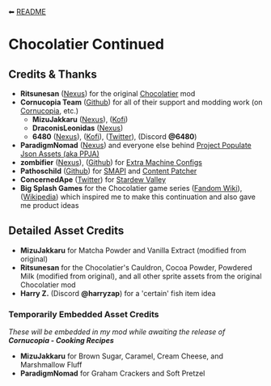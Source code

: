 ⬅︎ [README](README.md)

# Chocolatier Continued

## Credits & Thanks

- **Ritsunesan** ([Nexus](https://www.nexusmods.com/stardewvalley/users/40687890)) for the original [Chocolatier](https://www.nexusmods.com/stardewvalley/mods/5403) mod
- **Cornucopia Team** ([Github](https://github.com/MizuJakkaru/Cornucopia/)) for all of their support and modding work (on [Cornucopia](https://github.com/MizuJakkaru/Cornucopia/), etc.)
  - **MizuJakkaru** ([Nexus](https://www.nexusmods.com/stardewvalley/users/2821799)), ([Kofi](https://ko-fi.com/mizujakkaru))
  - **DraconisLeonidas** ([Nexus](https://www.nexusmods.com/stardewvalley/users/158706123))
  - **6480** ([Nexus](https://www.nexusmods.com/stardewvalley/users/55537262)), ([Kofi](https://ko-fi.com/6480k)), ([Twitter](https://twitter.com/6480n)), (Discord **@6480**)
- **ParadigmNomad** ([Nexus](https://www.nexusmods.com/stardewvalley/users/26612284)) and everyone else behind [Project Populate Json Assets (aka PPJA)](https://github.com/paradigmnomad/PPJA/)
- **zombifier** ([Nexus](https://www.nexusmods.com/stardewvalley/users/24394309)), ([Github](https://github.com/zombifier/)) for [Extra Machine Configs](https://www.nexusmods.com/stardewvalley/mods/22256)
- **Pathoschild** ([Github](https://github.com/Pathoschild)) for [SMAPI](https://smapi.io/) and [Content Patcher](https://www.nexusmods.com/stardewvalley/mods/1915)
- **ConcernedApe** ([Twitter](https://twitter.com/concernedape)) for [Stardew Valley](https://www.stardewvalley.net/)
- **Big Splash Games** for the Chocolatier game series ([Fandom Wiki](https://the-chocolatier-series.fandom.com/wiki/The_Chocolatier_Series_Wiki)), ([Wikipedia](https://en.wikipedia.org/wiki/Chocolatier_(video_game))) which inspired me to make this continuation and also gave me product ideas

## Detailed Asset Credits

- **MizuJakkaru** for Matcha Powder and Vanilla Extract (modified from original)
- **Ritsunesan** for the Chocolatier's Cauldron, Cocoa Powder, Powdered Milk (modified from original), and all other sprite assets from the original Chocolatier mod
- **Harry Z.** (Discord **@harryzap**) for a 'certain' fish item idea

### Temporarily Embedded Asset Credits

*These will be embedded in my mod while awaiting the release of* ***Cornucopia - Cooking Recipes***

- **MizuJakkaru** for Brown Sugar, Caramel, Cream Cheese, and Marshmallow Fluff
- **ParadigmNomad** for Graham Crackers and Soft Pretzel
